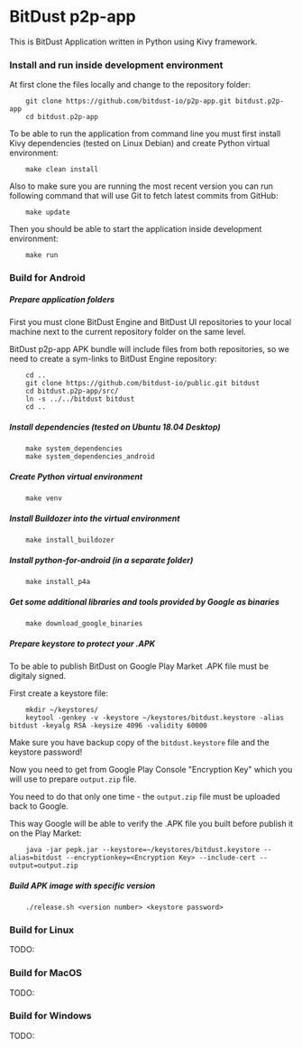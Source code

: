 # BitDust p2p-app

This is BitDust Application written in Python using Kivy framework.


### Install and run inside development environment

At first clone the files locally and change to the repository folder:

        git clone https://github.com/bitdust-io/p2p-app.git bitdust.p2p-app
        cd bitdust.p2p-app


To be able to run the application from command line you must first install Kivy dependencies (tested on Linux Debian) and create Python virtual environment:

        make clean install


Also to make sure you are running the most recent version you can run following command that will use Git to fetch latest commits from GitHub:

        make update


Then you should be able to start the application inside development environment:

        make run



### Build for Android

##### Prepare application folders

First you must clone BitDust Engine and BitDust UI repositories to your local machine next to the current repository folder on the same level.

BitDust p2p-app APK bundle will include files from both repositories, so we need to create a sym-links to BitDust Engine repository:

        cd ..
        git clone https://github.com/bitdust-io/public.git bitdust
        cd bitdust.p2p-app/src/
        ln -s ../../bitdust bitdust
        cd ..


##### Install dependencies (tested on Ubuntu 18.04 Desktop)

        make system_dependencies
        make system_dependencies_android


##### Create Python virtual environment

        make venv


##### Install Buildozer into the virtual environment

        make install_buildozer


##### Install python-for-android (in a separate folder)

        make install_p4a


##### Get some additional libraries and tools provided by Google as binaries

        make download_google_binaries


##### Prepare keystore to protect your .APK

To be able to publish BitDust on Google Play Market .APK file must be digitaly signed.

First create a keystore file:

        mkdir ~/keystores/
        keytool -genkey -v -keystore ~/keystores/bitdust.keystore -alias bitdust -keyalg RSA -keysize 4096 -validity 60000


Make sure you have backup copy of the `bitdust.keystore` file and the keystore password!

Now you need to get from Google Play Console "Encryption Key" which you will use to prepare `output.zip` file.

You need to do that only one time - the `output.zip` file must be uploaded back to Google.

This way Google will be able to verify the .APK file you built before publish it on the Play Market:

        java -jar pepk.jar --keystore=~/keystores/bitdust.keystore --alias=bitdust --encryptionkey=<Encryption Key> --include-cert --output=output.zip


##### Build APK image with specific version

        ./release.sh <version number> <keystore password>



### Build for Linux

TODO:



### Build for MacOS

TODO:



### Build for Windows

TODO:

